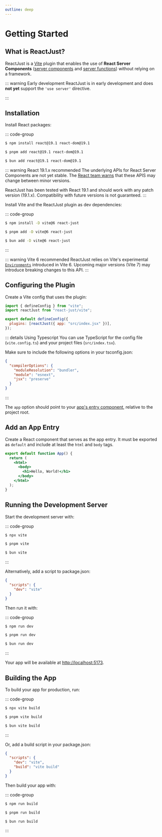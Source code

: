 ```yaml
---
outline: deep
---
```


# Getting Started

## What is ReactJust?

ReactJust is a [Vite](https://vite.dev/) plugin that enables the use of **React Server Components** ([server components](https://react.dev/reference/rsc/server-components) and [server functions](https://react.dev/reference/rsc/server-functions)) without relying on a framework.

::: warning Early development
ReactJust is in early development and does **not yet** support the `'use server'` directive.

:::

## Installation

Install React packages:

::: code-group

```bash [npm]
$ npm install react@19.1 react-dom@19.1
```

```bash [pnpm]
$ pnpm add react@19.1 react-dom@19.1
```

```bash [Bun]
$ bun add react@19.1 react-dom@19.1
```

::: warning React 19.1.x recommended
The underlying APIs for React Server Components are not yet stable. The [React team warns](https://react.dev/reference/rsc/server-components) that these APIS may change between minor versions.

ReactJust has been tested with React 19.1 and should work with any patch version (19.1.x). Compatibility with future versions is not guaranteed.
:::

Install Vite and the ReactJust plugin as dev dependencies:

::: code-group

```bash [npm]
$ npm install -D vite@6 react-just
```

```bash [pnpm]
$ pnpm add -D vite@6 react-just
```

```bash [Bun]
$ bun add -D vite@6 react-just
```

:::

::: warning Vite 6 recommended
ReactJust relies on Vite's experimental [`Environments`](https://vite.dev/guide/api-environment.html) introduced in Vite 6. Upcoming major versions (Vite 7) may introduce breaking changes to this API.
:::

## Configuring the Plugin

Create a Vite config that uses the plugin:

```js [vite.config.js]
import { defineConfig } from "vite";
import reactJust from "react-just/vite";

export default defineConfig({
  plugins: [reactJust({ app: "src/index.jsx" })],
});
```

::: details Using Typescript
You can use TypeScript for the config file (`vite.config.ts`) and your project files (`src/index.tsx`).

Make sure to include the following options in your tsconfig.json:

```json [tsconfig.json]
{
  "compilerOptions": {
    "moduleResolution": "bundler",
    "module": "esnext",
    "jsx": "preserve"
  }
}
```

:::

The `app` option should point to your [app's entry component](#app-s-entry-component), relative to the project root.

## Add an App Entry

Create a React component that serves as the app entry. It must be exported as `default` and include at least the `html` and `body` tags.

```jsx [src/index.jsx] {1,3,4,6,7}
export default function App() {
  return (
    <html>
      <body>
        <h1>Hello, World!</h1>
      </body>
    </html>
  );
}
```

## Running the Development Server

Start the development server with:

::: code-group

```bash [npm]
$ npx vite
```

```bash [pnpm]
$ pnpm vite
```

```bash [Bun]
$ bun vite
```

:::

Alternatively, add a script to package.json:

```json [package.json] {3,}
{
  "scripts": {
    "dev": "vite"
  }
}
```

Then run it with:

::: code-group

```bash [npm]
$ npm run dev
```

```bash [pnpm]
$ pnpm run dev
```

```bash [Bun]
$ bun run dev
```

:::

Your app will be available at [http://localhost:5173](http://localhost:5173).

## Building the App

To build your app for production, run:

::: code-group

```bash [npm]
$ npx vite build
```

```bash [pnpm]
$ pnpm vite build
```

```bash [Bun]
$ bun vite build
```

:::

Or, add a build script in your package.json:

```json [package.json] {4}
{
  "scripts": {
    "dev": "vite",
    "build": "vite build"
  }
}
```

Then build your app with:

::: code-group

```bash [npm]
$ npm run build
```

```bash [pnpm]
$ pnpm run build
```

```bash [Bun]
$ bun run build
```

:::
